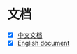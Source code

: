 # 文档
- [x] [中文文档](https://github.com/xiaoxunyao/learning-cloud/blob/master/docs/README-ZH.md)
- [x] [English document](https://github.com/xiaoxunyao/learning-cloud/blob/master/docs/README-EN.md)